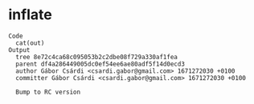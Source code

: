 # inflate

    Code
      cat(out)
    Output
      tree 8e72c4ca68c095053b2c2dbe08f729a330af1fea
      parent df4a286449005dc0ef54ee6ae80adf5f14d0ecd3
      author Gábor Csárdi <csardi.gabor@gmail.com> 1671272030 +0100
      committer Gábor Csárdi <csardi.gabor@gmail.com> 1671272030 +0100
      
      Bump to RC version

